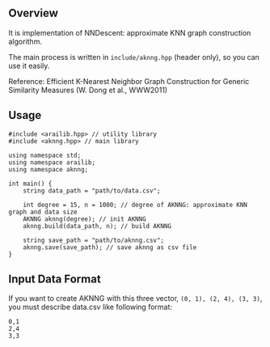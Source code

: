 ## Overview
It is implementation of NNDescent: approximate KNN graph construction algorithm.

The main process is written in `include/aknng.hpp` (header only), so you can use it easily.

Reference: Efficient K-Nearest Neighbor Graph Construction for Generic Similarity Measures (W. Dong et al., WWW2011)

## Usage
```
#include <arailib.hpp> // utility library
#include <aknng.hpp> // main library

using namespace std;
using namespace arailib;
using namespace aknng;

int main() {
    string data_path = "path/to/data.csv";

    int degree = 15, n = 1000; // degree of AKNNG: approximate KNN graph and data size
    AKNNG aknng(degree); // init AKNNG
    aknng.build(data_path, n); // build AKNNG

    string save_path = "path/to/aknng.csv";
    aknng.save(save_path); // save aknng as csv file
}
```

## Input Data Format
If you want to create AKNNG with this three vector, `(0, 1), (2, 4), (3, 3)`, you must describe data.csv like following format:
```
0,1
2,4
3,3
```
